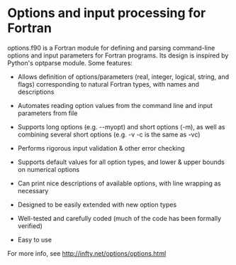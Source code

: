 # Options and input processing for Fortran

options.f90 is a Fortran module for defining and parsing command-line options
and input parameters for Fortran programs. Its design is inspired by Python's
optparse module. Some features:

   - Allows definition of options/parameters (real, integer, logical, string,
     and flags) corresponding to natural Fortran types, with names and
     descriptions

   - Automates reading option values from the command line and input parameters
     from file

   - Supports long options (e.g. --myopt) and short options (-m), as well as
     combining several short options (e.g. -v -c is the same as -vc)

   - Performs rigorous input validation & other error checking

   - Supports default values for all option types, and lower & upper bounds on
     numerical options

   - Can print nice descriptions of available options, with line wrapping as
     necessary

   - Designed to be easily extended with new option types

   - Well-tested and carefully coded (much of the code has been formally
     verified)

   - Easy to use

For more info, see http://infty.net/options/options.html

